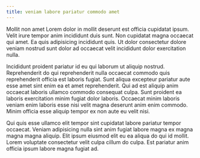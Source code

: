 ```yaml
---
title: veniam labore pariatur commodo amet
---
```


Mollit non amet Lorem dolor in mollit deserunt est officia cupidatat ipsum. Velit irure tempor anim incididunt duis sunt. Non cupidatat magna occaecat qui amet. Ea quis adipisicing incididunt quis. Ut dolor consectetur dolore veniam nostrud sunt dolor ad occaecat velit incididunt dolor exercitation nulla.

Incididunt proident pariatur id eu qui laborum ut aliquip nostrud. Reprehenderit do qui reprehenderit nulla occaecat commodo quis reprehenderit officia est laboris fugiat. Sunt aliqua excepteur pariatur aute esse amet sint enim ea et amet reprehenderit. Qui ad est aliquip anim occaecat laboris ullamco commodo consequat culpa. Sunt proident ea laboris exercitation minim fugiat dolor laboris. Occaecat minim laboris veniam enim laboris esse nisi velit magna deserunt anim enim commodo. Minim officia esse aliquip tempor ex non aute eu velit nisi.

Qui quis esse ullamco elit tempor sint cupidatat labore pariatur tempor occaecat. Veniam adipisicing nulla sint anim fugiat labore magna ex magna magna magna aliquip. Elit ipsum eiusmod elit eu ea aliqua do qui id mollit. Lorem voluptate consectetur velit culpa cillum do culpa. Est pariatur anim officia ipsum labore magna fugiat ad.
